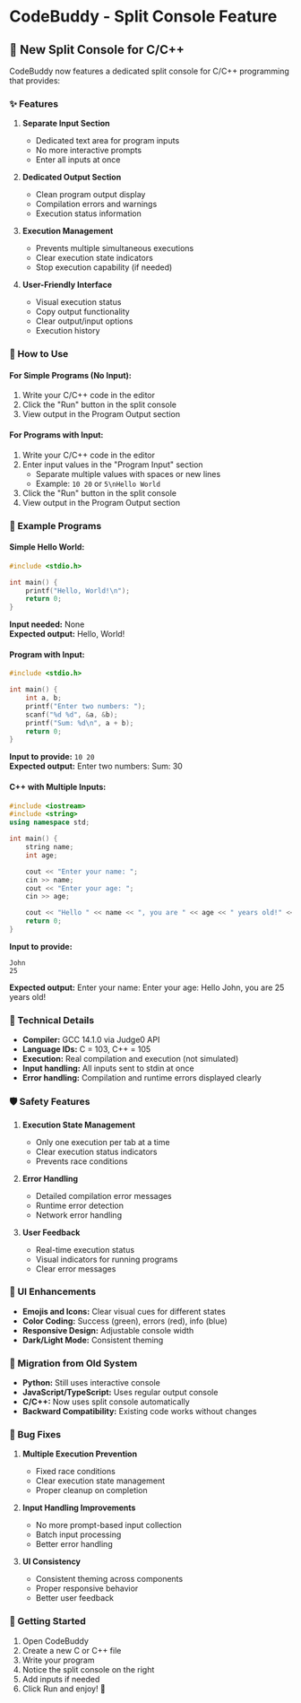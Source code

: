 # CodeBuddy - Split Console Feature

## 🚀 New Split Console for C/C++

CodeBuddy now features a dedicated split console for C/C++ programming that provides:

### ✨ Features

1. **Separate Input Section**

   - Dedicated text area for program inputs
   - No more interactive prompts
   - Enter all inputs at once

2. **Dedicated Output Section**

   - Clean program output display
   - Compilation errors and warnings
   - Execution status information

3. **Execution Management**

   - Prevents multiple simultaneous executions
   - Clear execution state indicators
   - Stop execution capability (if needed)

4. **User-Friendly Interface**
   - Visual execution status
   - Copy output functionality
   - Clear output/input options
   - Execution history

### 🎯 How to Use

#### For Simple Programs (No Input):

1. Write your C/C++ code in the editor
2. Click the "Run" button in the split console
3. View output in the Program Output section

#### For Programs with Input:

1. Write your C/C++ code in the editor
2. Enter input values in the "Program Input" section
   - Separate multiple values with spaces or new lines
   - Example: `10 20` or `5\nHello World`
3. Click the "Run" button in the split console
4. View output in the Program Output section

### 📝 Example Programs

#### Simple Hello World:

```c
#include <stdio.h>

int main() {
    printf("Hello, World!\n");
    return 0;
}
```

**Input needed:** None  
**Expected output:** Hello, World!

#### Program with Input:

```c
#include <stdio.h>

int main() {
    int a, b;
    printf("Enter two numbers: ");
    scanf("%d %d", &a, &b);
    printf("Sum: %d\n", a + b);
    return 0;
}
```

**Input to provide:** `10 20`  
**Expected output:** Enter two numbers: Sum: 30

#### C++ with Multiple Inputs:

```cpp
#include <iostream>
#include <string>
using namespace std;

int main() {
    string name;
    int age;

    cout << "Enter your name: ";
    cin >> name;
    cout << "Enter your age: ";
    cin >> age;

    cout << "Hello " << name << ", you are " << age << " years old!" << endl;
    return 0;
}
```

**Input to provide:**

```
John
25
```

**Expected output:** Enter your name: Enter your age: Hello John, you are 25 years old!

### 🔧 Technical Details

- **Compiler:** GCC 14.1.0 via Judge0 API
- **Language IDs:** C = 103, C++ = 105
- **Execution:** Real compilation and execution (not simulated)
- **Input handling:** All inputs sent to stdin at once
- **Error handling:** Compilation and runtime errors displayed clearly

### 🛡️ Safety Features

1. **Execution State Management**

   - Only one execution per tab at a time
   - Clear execution status indicators
   - Prevents race conditions

2. **Error Handling**

   - Detailed compilation error messages
   - Runtime error detection
   - Network error handling

3. **User Feedback**
   - Real-time execution status
   - Visual indicators for running programs
   - Clear error messages

### 🎨 UI Enhancements

- **Emojis and Icons:** Clear visual cues for different states
- **Color Coding:** Success (green), errors (red), info (blue)
- **Responsive Design:** Adjustable console width
- **Dark/Light Mode:** Consistent theming

### 🔄 Migration from Old System

- **Python:** Still uses interactive console
- **JavaScript/TypeScript:** Uses regular output console
- **C/C++:** Now uses split console automatically
- **Backward Compatibility:** Existing code works without changes

### 🐛 Bug Fixes

1. **Multiple Execution Prevention**

   - Fixed race conditions
   - Clear execution state management
   - Proper cleanup on completion

2. **Input Handling Improvements**

   - No more prompt-based input collection
   - Batch input processing
   - Better error handling

3. **UI Consistency**
   - Consistent theming across components
   - Proper responsive behavior
   - Better user feedback

### 🚀 Getting Started

1. Open CodeBuddy
2. Create a new C or C++ file
3. Write your program
4. Notice the split console on the right
5. Add inputs if needed
6. Click Run and enjoy! 🎉
